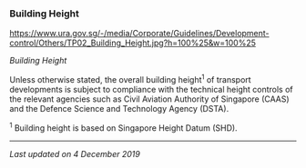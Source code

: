 ### Building Height

<https://www.ura.gov.sg/-/media/Corporate/Guidelines/Development-control/Others/TP02_Building_Height.jpg?h=100%25&w=100%25>

*Building Height*

Unless otherwise stated, the overall building height<sup>1</sup> of
transport developments is subject to compliance with the technical
height controls of the relevant agencies such as Civil Aviation
Authority of Singapore (CAAS) and the Defence Science and Technology
Agency (DSTA). 

<sup>1</sup> Building height is based on Singapore Height Datum (SHD). 

------------------------------------------------------------------------

*Last updated on 4 December 2019*

